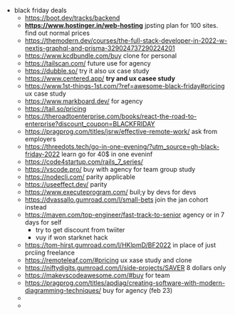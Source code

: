 - black friday deals
	- https://boot.dev/tracks/backend
	- **https://www.hostinger.in/web-hosting** jpsting plan for 100 sites. find out normal prices
	- https://themodern.dev/courses/the-full-stack-developer-in-2022-w-nextjs-graphql-and-prisma-329024737290224201
	- https://www.kcdbundle.com/buy clone for personal
	- https://tailscan.com/ future use for agency
	- https://dubble.so/ try it also ux case study
	- https://www.centered.app/ **try and ux casee study**
	- https://www.1st-things-1st.com/?ref=awesome-black-friday#pricing ux case study
	- https://www.markboard.dev/ for agency
	- https://tail.so/pricing
	- https://theroadtoenterprise.com/books/react-the-road-to-enterprise?discount_coupon=BLACKFRIDAY
	- https://pragprog.com/titles/jsrw/effective-remote-work/ ask from employers
	- https://threedots.tech/go-in-one-evening/?utm_source=gh-black-friday-2022 learn  go for 40$ in one eveninf
	- https://code4startup.com/rails_7_series/
	- https://vscode.pro/ buy with agency for team group study
	- https://nodecli.com/ parity applicable
	- https://useeffect.dev/ parity
	- https://www.executeprogram.com/ buil;y by devs for devs
	- https://dvassallo.gumroad.com/l/small-bets join the jan cohort instead
	- https://maven.com/top-engineer/fast-track-to-senior agency or in 7 days for self
		- try to get discount from twiiter
		- vuy if won starknet hack
	- https://tom-hirst.gumroad.com/l/HKlpmD/BF2022 in place of just prciing freelance
	- https://remoteleaf.com/#pricing ux xase study and clone
	- https://niftydigits.gumroad.com/l/side-projects/SAVER 8 dollars only
	- https://makevscodeawesome.com/#buy for team
	- https://pragprog.com/titles/apdiag/creating-software-with-modern-diagramming-techniques/ buy for agency (feb 23)
	-
	-
